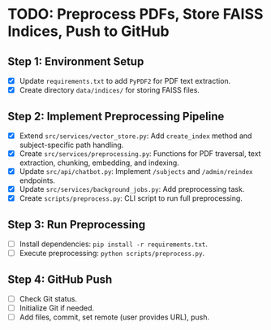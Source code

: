 # TODO: Preprocess PDFs, Store FAISS Indices, Push to GitHub

## Step 1: Environment Setup
- [x] Update `requirements.txt` to add `PyPDF2` for PDF text extraction.
- [x] Create directory `data/indices/` for storing FAISS files.

## Step 2: Implement Preprocessing Pipeline
- [x] Extend `src/services/vector_store.py`: Add `create_index` method and subject-specific path handling.
- [x] Create `src/services/preprocessing.py`: Functions for PDF traversal, text extraction, chunking, embedding, and indexing.
- [x] Update `src/api/chatbot.py`: Implement `/subjects` and `/admin/reindex` endpoints.
- [x] Update `src/services/background_jobs.py`: Add preprocessing task.
- [x] Create `scripts/preprocess.py`: CLI script to run full preprocessing.

## Step 3: Run Preprocessing
- [ ] Install dependencies: `pip install -r requirements.txt`.
- [ ] Execute preprocessing: `python scripts/preprocess.py`.

## Step 4: GitHub Push
- [ ] Check Git status.
- [ ] Initialize Git if needed.
- [ ] Add files, commit, set remote (user provides URL), push.
